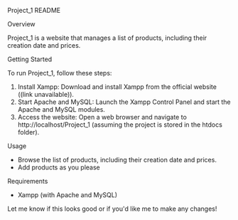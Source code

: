 Project_1 README

Overview

Project_1 is a website that manages a list of products, including their creation date and prices.

Getting Started

To run Project_1, follow these steps:

1. Install Xampp: Download and install Xampp from the official website ((link unavailable)).
2. Start Apache and MySQL: Launch the Xampp Control Panel and start the Apache and MySQL modules.
3. Access the website: Open a web browser and navigate to http://localhost/Project_1 (assuming the project is stored in the htdocs folder).

Usage

- Browse the list of products, including their creation date and prices.
- Add products as you please

Requirements

- Xampp (with Apache and MySQL)


Let me know if this looks good or if you'd like me to make any changes!
